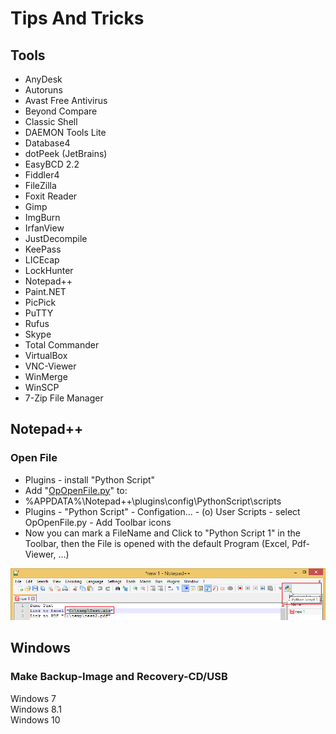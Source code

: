 # Tips And Tricks

## Tools
* AnyDesk
* Autoruns
* Avast Free Antivirus
* Beyond Compare
* Classic Shell
* DAEMON Tools Lite
* Database4
* dotPeek (JetBrains)
* EasyBCD 2.2
* Fiddler4
* FileZilla
* Foxit Reader
* Gimp
* ImgBurn
* IrfanView
* JustDecompile
* KeePass
* LICEcap
* LockHunter
* Notepad++
* Paint.NET
* PicPick
* PuTTY
* Rufus
* Skype
* Total Commander
* VirtualBox
* VNC-Viewer
* WinMerge
* WinSCP
* 7-Zip File Manager

## Notepad++

### Open File
* Plugins - install "Python Script"
* Add "[OpOpenFile.py](src/Notepad++/Python_Script/OpOpenFile.py)" to:
* %APPDATA%\Notepad++\plugins\config\PythonScript\scripts
* Plugins - "Python Script" - Configation... - (o) User Scripts - select OpOpenFile.py - Add Toolbar icons
* Now you can mark a FileName and Click to "Python Script 1" in the Toolbar, then the File is opened with the default Program (Excel, Pdf-Viewer, ...)

![](src/Notepad++/Python_Script/img/Bild_20211218_191026_001.png)

## Windows
### Make Backup-Image and Recovery-CD/USB
Windows 7  
Windows 8.1  
Windows 10
